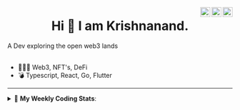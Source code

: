 <a href="https://twitter.com/incrypto32" target="_blank" rel="nofollow"><img align="right" alt="Pratik's Twitter" width="22px" src="https://cdn.jsdelivr.net/npm/simple-icons@v3/icons/twitter.svg" /></a><a href="https://www.linkedin.com/in/incrypto32" target="_blank" rel="nofollow"><img align="right" alt="Pratik's Linkdein" width="22px" src="https://cdn.jsdelivr.net/npm/simple-icons@v3/icons/linkedin.svg" /></a><a href="https://www.instagram.com/incrypto32" target="_blank" rel="nofollow"><img align="right" alt="Insta" width="22px" src="https://cdn.jsdelivr.net/npm/simple-icons@v3/icons/instagram.svg" /></a>

<center><h1> Hi 👋 I am Krishnanand. </h1></center>
A Dev exploring the open web3 lands

 <br /> 
 <br /> 

 
- 👨🏽‍💻  Web3, NFT's, DeFi
- 💣  Typescript, React, Go, Flutter
<!-- - 🌐 Visit my [porfolio website](https://incrypt32.github.io/) for complete background and contact. -->


---


<details> 
 <summary>🤖 <b>My Weekly Coding Stats</b>: </summary>
<br>

<!--START_SECTION:waka-->

```text
Rust              5 hrs 25 mins   ████████████████░░░░░░░░░   63.75 %
TOML              52 mins         ██▓░░░░░░░░░░░░░░░░░░░░░░   10.31 %
YAML              44 mins         ██░░░░░░░░░░░░░░░░░░░░░░░   08.63 %
TypeScript        38 mins         ██░░░░░░░░░░░░░░░░░░░░░░░   07.46 %
Protocol Buffer   31 mins         █▓░░░░░░░░░░░░░░░░░░░░░░░   06.16 %
Other             6 mins          ▒░░░░░░░░░░░░░░░░░░░░░░░░   01.20 %
```

<!--END_SECTION:waka-->

</details>



